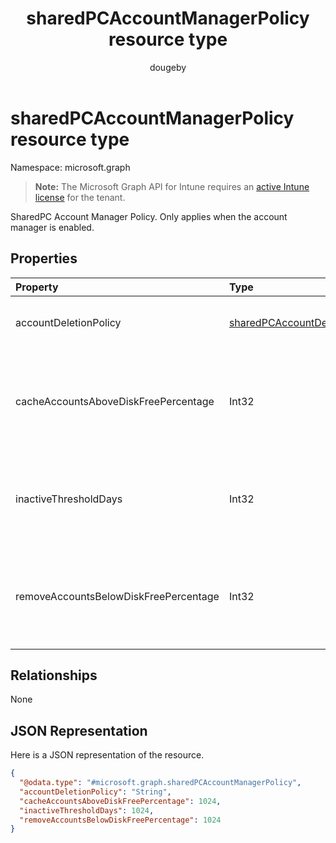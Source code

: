 ﻿---
title: "sharedPCAccountManagerPolicy resource type"
description: "SharedPC Account Manager Policy. Only applies when the account manager is enabled."
author: "dougeby"
localization_priority: Normal
ms.prod: "intune"
doc_type: resourcePageType
---

# sharedPCAccountManagerPolicy resource type

Namespace: microsoft.graph

> **Note:** The Microsoft Graph API for Intune requires an [active Intune license](https://go.microsoft.com/fwlink/?linkid=839381) for the tenant.

SharedPC Account Manager Policy. Only applies when the account manager is enabled.

## Properties

| Property                              | Type                                                                                                       | Description                                                                                                                                                                                                                                                                                |
| :------------------------------------ | :--------------------------------------------------------------------------------------------------------- | :----------------------------------------------------------------------------------------------------------------------------------------------------------------------------------------------------------------------------------------------------------------------------------------- |
| accountDeletionPolicy                 | [sharedPCAccountDeletionPolicyType](../resources/intune-deviceconfig-sharedpcaccountdeletionpolicytype.md) | Configures when accounts are deleted. Possible values are: `immediate`, `diskSpaceThreshold`, `diskSpaceThresholdOrInactiveThreshold`.                                                                                                                                                     |
| cacheAccountsAboveDiskFreePercentage  | Int32                                                                                                      | Sets the percentage of available disk space a PC should have before it stops deleting cached shared PC accounts. Only applies when AccountDeletionPolicy is DiskSpaceThreshold or DiskSpaceThresholdOrInactiveThreshold. Valid values 0 to 100                                             |
| inactiveThresholdDays                 | Int32                                                                                                      | Specifies when the accounts will start being deleted when they have not been logged on during the specified period, given as number of days. Only applies when AccountDeletionPolicy is DiskSpaceThreshold or DiskSpaceThresholdOrInactiveThreshold.                                       |
| removeAccountsBelowDiskFreePercentage | Int32                                                                                                      | Sets the percentage of disk space remaining on a PC before cached accounts will be deleted to free disk space. Accounts that have been inactive the longest will be deleted first. Only applies when AccountDeletionPolicy is DiskSpaceThresholdOrInactiveThreshold. Valid values 0 to 100 |

## Relationships

None

## JSON Representation

Here is a JSON representation of the resource.

<!-- {
  "blockType": "resource",
  "@odata.type": "microsoft.graph.sharedPCAccountManagerPolicy"
}
-->

```json
{
  "@odata.type": "#microsoft.graph.sharedPCAccountManagerPolicy",
  "accountDeletionPolicy": "String",
  "cacheAccountsAboveDiskFreePercentage": 1024,
  "inactiveThresholdDays": 1024,
  "removeAccountsBelowDiskFreePercentage": 1024
}
```
